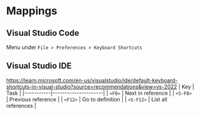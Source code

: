 # Mappings

## Visual Studio Code
Menu under `File > Preferences > Keyboard Shortcuts`

## Visual Studio IDE

https://learn.microsoft.com/en-us/visualstudio/ide/default-keyboard-shortcuts-in-visual-studio?source=recommendations&view=vs-2022
| Key       | Task                |
|-----------|---------------------|
| `<F8>`    | Next in reference   |
| `<S-F8>`  | Previous reference  |
| `<F12>`   | Go to definition    |
| `<S-F12>` | List all references |

